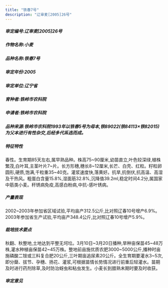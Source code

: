 ```yaml
---
title: "铁春7号"
description: "辽审麦[2005]26号"
---
```

##### 审定编号:辽审麦[2005]26号

##### 作物名称:小麦

##### 品种名称:铁春7号

##### 审定年份:2005

##### 审定单位:辽宁省

##### 育种者:铁岭市农科院

##### 申请者:铁岭市农科院

##### 品种来源:铁岭市农科院1993年以铁春5号为母本,铁89022(铁84113×铁82015)为父本进行有性杂交,后经多代系选而成。

##### 特征特性
春性。生育期85天左右,属早熟品种。株高75~90厘米,幼苗直立,叶色较深绿,植株繁茂,白叶耳,主茎叶片7~片。长方形穗,穗长8~12厘米,长芒、白壳、红粒。籽粒卵圆形,硬质,饱满,千粒重35~40克。灌浆速度快,落黄好。抗旱,抗倒伏,抗高温、高湿及干热风。粗蛋白含量15.8%,湿面筋32.8%,沉降值39.2ml,稳定时间4.2分,属国家中筋类小麦。秆锈病免疫,高感白粉病,中抗-感叶锈病。

##### 产量表现
2002~2003年参加省区域试验,平均亩产312.5公斤,比对照辽春10号增产6.9%。2003年参加省生产试验,平均亩产348.4公斤,比对照辽春10号增产5.9%。

##### 栽培技术要点
秋翻、秋整地,土地达到平整无坷垃。3月10日~3月20日播种,旱种亩保苗45~48万株,灌水种植亩保苗42~45万株。整地前亩施优质农肥3000~5000公斤,播种时亩施磷酸二铵或三料复合肥20公斤,三叶期亩追尿素20公斤。全生育期要灌水3~5次,即分蘖、拔节、孕穗、扬花、灌浆,可根据苗情长势情况进行前重后轻灌水。苗期及时进行药剂除草,及时防治蚜虫和粘虫发生。小麦长到腊熟末期时要及时收获。

##### 审定意见

